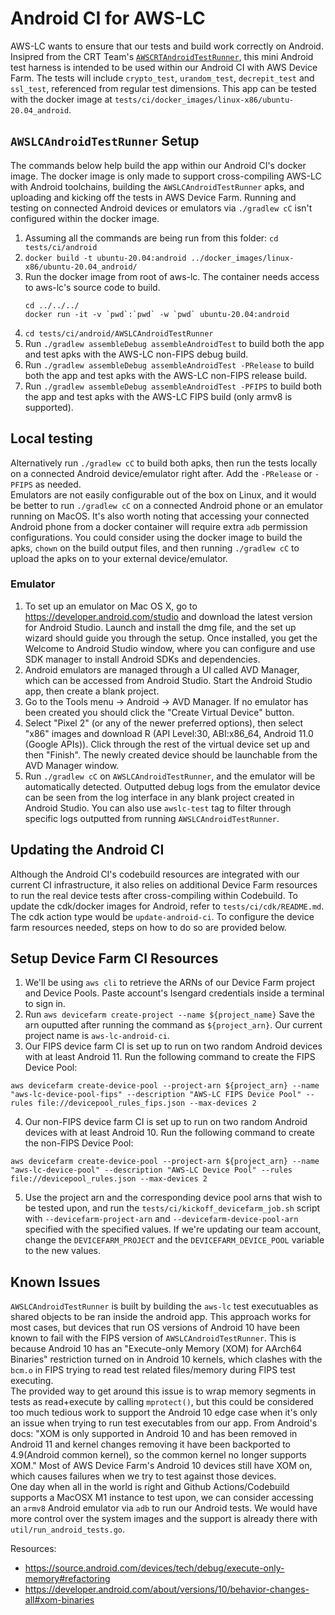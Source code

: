 # Android CI for AWS-LC
AWS-LC wants to ensure that our tests and build work correctly on Android. Insipred from the CRT Team's [`AWSCRTAndroidTestRunner`](https://github.com/awslabs/aws-c-common/tree/main/AWSCRTAndroidTestRunner), this mini Android test harness is intended to be used within our Android CI with AWS Device Farm. The tests will include `crypto_test`, `urandom_test`, `decrepit_test` and `ssl_test`, referenced from regular test dimensions. This app can be tested with the docker image at `tests/ci/docker_images/linux-x86/ubuntu-20.04_android`.

## `AWSLCAndroidTestRunner` Setup
The commands below help build the app within our Android CI's docker image. The docker image is only made to support cross-compiling AWS-LC with Android toolchains, building the `AWSLCAndroidTestRunner` apks, and uploading and kicking off the tests in AWS Device Farm. Running and testing on connected Android devices or emulators via `./gradlew cC` isn't configured within the docker image.
1. Assuming all the commands are being run from this folder: `cd tests/ci/android`
2. `docker build -t ubuntu-20.04:android ../docker_images/linux-x86/ubuntu-20.04_android/`
3. Run the docker image from root of aws-lc. The container needs access to aws-lc's source code to build.
   ```
   cd ../../../
   docker run -it -v `pwd`:`pwd` -w `pwd` ubuntu-20.04:android
   ```
4. `cd tests/ci/android/AWSLCAndroidTestRunner`
5. Run `./gradlew assembleDebug assembleAndroidTest` to build both the app and test apks with the AWS-LC non-FIPS debug build.
6. Run `./gradlew assembleDebug assembleAndroidTest -PRelease` to build both the app and test apks with the AWS-LC non-FIPS release build.
7. Run `./gradlew assembleDebug assembleAndroidTest -PFIPS` to build both the app and test apks with the AWS-LC FIPS build (only armv8 is supported).

## Local testing
Alternatively run `./gradlew cC` to build both apks, then run the tests locally on a connected Android device/emulator right after. Add the `-PRelease` or `-PFIPS` as needed.\
Emulators are not easily configurable out of the box on Linux, and it would be better to run `./gradlew cC` on a connected Android phone or an emulator running on MacOS. It's also worth noting that accessing your connected Android phone from a docker container will require extra `adb` permission configurations. You could consider using the docker image to build the apks, `chown` on the build output files, and then running `./gradlew cC` to upload the apks on to your external device/emulator.

### Emulator
1. To set up an emulator on Mac OS X, go to https://developer.android.com/studio and download the latest version for Android Studio. Launch and install the dmg file, and the set up wizard should guide you through the setup. Once installed, you get the Welcome to Android Studio window, where you can configure and use SDK manager to install Android SDKs and dependencies.
2. Android emulators are managed through a UI called AVD Manager, which can be accessed from Android Studio. Start the Android Studio app, then create a blank project.
3. Go to the Tools menu -> Android -> AVD Manager. If no emulator has been created you should click the "Create Virtual Device" button.
4. Select "Pixel 2" (or any of the newer preferred options), then select "x86" images and download R (API Level:30, ABI:x86_64, Android 11.0 (Google APIs)). Click through the rest of the virtual device set up and then "Finish". The newly created device should be launchable from the AVD Manager window.
5. Run `./gradlew cC` on `AWSLCAndroidTestRunner`, and the emulator will be automatically detected. Outputted debug logs from the emulator device can be seen from the log interface in any blank project created in Android Studio. You can also use `awslc-test` tag to filter through specific logs outputted from running `AWSLCAndroidTestRunner`.

## Updating the Android CI
Although the Android CI's codebuild resources are integrated with our current CI infrastructure, it also relies on additional Device Farm resources to run the real device tests after cross-compiling within Codebuild. To update the cdk/docker images for Android, refer to `tests/ci/cdk/README.md`. The cdk action type would be `update-android-ci`. To configure the device farm resources needed, steps on how to do so are provided below.

## Setup Device Farm CI Resources
1. We'll be using `aws cli` to retrieve the ARNs of our Device Farm project and Device Pools. Paste account's Isengard credentials inside a terminal to sign in. 
2. Run `aws devicefarm create-project --name ${project_name}` Save the arn ouputted after running the command as `${project_arn}`. Our current project name is `aws-lc-android-ci`.
3. Our FIPS device farm CI is set up to run on two random Android devices with at least Android 11. Run the following command to create the FIPS Device Pool: 
```
aws devicefarm create-device-pool --project-arn ${project_arn} --name "aws-lc-device-pool-fips" --description "AWS-LC FIPS Device Pool" --rules file://devicepool_rules_fips.json --max-devices 2
```
4. Our non-FIPS device farm CI is set up to run on two random Android devices with at least Android 10. Run the following command to create the non-FIPS Device Pool: 
```
aws devicefarm create-device-pool --project-arn ${project_arn} --name "aws-lc-device-pool" --description "AWS-LC Device Pool" --rules file://devicepool_rules.json --max-devices 2
```
5. Use the project arn and the corresponding device pool arns that wish to be tested upon, and run the `tests/ci/kickoff_devicefarm_job.sh` script with `--devicefarm-project-arn` and `--devicefarm-device-pool-arn` specified with the specified values. If we're updating our team account, change the `DEVICEFARM_PROJECT` and the `DEVICEFARM_DEVICE_POOL` variable to the new values.

## Known Issues
`AWSLCAndroidTestRunner` is built by building the `aws-lc` test executuables as shared objects to be ran inside the android app. This approach works for most cases, but devices that run OS versions of Android 10 have been known to fail with the FIPS version of `AWSLCAndroidTestRunner`. This is because Android 10 has an "Execute-only Memory (XOM) for AArch64 Binaries" restriction turned on in Android 10 kernels, which clashes with the `bcm.o` in FIPS trying to read test related files/memory during FIPS test executing. \
The provided way to get around this issue is to wrap memory segments in tests as read+execute by calling `mprotect()`, but this could be considered too much tedious work to support the Android 10 edge case when it's only an issue when trying to run test executables from our app. From Android's docs: "XOM is only supported in Android 10 and has been removed in Android 11 and kernel changes removing it have been backported to 4.9(Android common kernel), so the common kernel no longer supports XOM." Most of AWS Device Farm's Android 10 devices still have XOM on, which causes failures when we try to test against those devices.\
One day when all in the world is right and Github Actions/Codebuild supports a MacOSX M1 instance to test upon, we can consider accessing an `armv8` Android emulator via `adb` to run our Android tests. We would have more control over the system images and the support is already there with `util/run_android_tests.go`.

Resources: 
* https://source.android.com/devices/tech/debug/execute-only-memory#refactoring
* https://developer.android.com/about/versions/10/behavior-changes-all#xom-binaries
